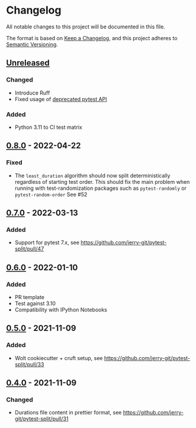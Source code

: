 # Changelog
All notable changes to this project will be documented in this file.

The format is based on [Keep a Changelog](https://keepachangelog.com/en/1.0.0/), and this project adheres to [Semantic Versioning](https://semver.org/spec/v2.0.0.html).

## [Unreleased]
### Changed
- Introduce Ruff
- Fixed usage of [deprecated pytest API](https://docs.pytest.org/en/latest/deprecations.html#configuring-hook-specs-impls-using-markers)

### Added
- Python 3.11 to CI test matrix

## [0.8.0] - 2022-04-22
### Fixed
- The `least_duration` algorithm should now split deterministically regardless of starting test order.
  This should fix the main problem when running with test-randomization packages such as `pytest-randomly` or `pytest-random-order`
  See #52

## [0.7.0] - 2022-03-13
### Added
- Support for pytest 7.x, see https://github.com/jerry-git/pytest-split/pull/47

## [0.6.0] - 2022-01-10
### Added
- PR template
- Test against 3.10
- Compatibility with IPython Notebooks

## [0.5.0] - 2021-11-09
### Added
- Wolt cookiecutter + cruft setup, see https://github.com/jerry-git/pytest-split/pull/33

## [0.4.0] - 2021-11-09
### Changed
- Durations file content in prettier format, see https://github.com/jerry-git/pytest-split/pull/31

[Unreleased]: https://github.com/jerry-git/pytest-split/compare/0.8.0...master
[0.8.0]: https://github.com/jerry-git/pytest-split/compare/0.7.0...0.8.0
[0.7.0]: https://github.com/jerry-git/pytest-split/compare/0.6.0...0.7.0
[0.6.0]: https://github.com/jerry-git/pytest-split/compare/0.5.0...0.6.0
[0.5.0]: https://github.com/jerry-git/pytest-split/compare/0.4.0...0.5.0
[0.4.0]: https://github.com/jerry-git/pytest-split/tree/0.4.0

